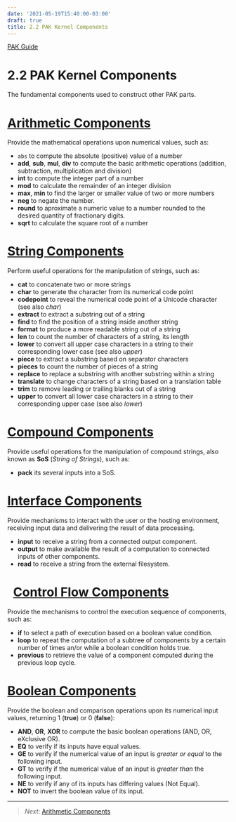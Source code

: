```yaml
---
date: '2021-05-19T15:40:00-03:00'
draft: true
title: 2.2 PAK Kernel Components
---
```


[PAK Guide](0-PAK-index.md)
# 2.2 PAK Kernel Components

The fundamental components used to construct other PAK parts.

[Arithmetic Components](2.2.1-Arithmetic-Components.md)
===========================

Provide the mathematical operations upon numerical values, such as:

-   `abs` to compute the absolute (positive) value of a number
-   **add**, **sub**, **mul**, **div** to compute the basic
    arithmetic operations (addition, subtraction, multiplication and division)
-   **int** to compute the integer part of a number
-   **mod** to calculate the remainder of an integer division
-   **max**, **min** to find the larger or smaller value of two or more numbers
-   **neg** to negate the number.
-   **round** to aproximate a numeric value to a number rounded to the desired
    quantity of fractionary digits.
-   **sqrt** to calculate the square root of a number


[String Components](2.2.2-String-Components.md)
=======================

Perform useful operations for the manipulation of strings, such as:

-   **cat** to concatenate two or more strings
-   **char** to generate the character from its numerical code point 
-   **codepoint** to reveal the numerical code point of a Unicode character (see
    also *char*)
-   **extract** to extract a substring out of a string
-   **find** to find the position of a string inside another string
-   **format** to produce a more readable string out of a string
-   **len** to count the number of characters of a string, its length
-   **lower** to convert all upper case characters in a string to their
    corresponding lower case (see also *upper*)
-   **piece** to extract a substring based on separator characters
-   **pieces** to count the number of pieces of a string
-   **replace** to replace a substring with another substring within a string
-   **translate** to change characters of a string based on a translation table
-   **trim** to remove leading or trailing blanks out of a string
-   **upper** to convert all lower case characters in a string to their
    corresponding upper case (see also *lower*)


[Compound Components](2.2.3-Compound-Components.md)
======================

Provide useful operations for the manipulation of compound strings, also known as **SoS** (_String of Strings_), such as:

- **pack** its several inputs into a SoS.



[Interface Components](2.2.4-Interface-Components.md)
======================

Provide mechanisms to interact with the user or the hosting environment, receiving input data and delivering the result of data processing.

-   **input** to receive a string from a connected output component.
-   **output** to make available the result of a computation to connected inputs of other components.
-   **read** to receive a string from the external filesystem.

 
[Control Flow Components](2.2.5-Control-Flow-Components.md)
==================

Provide the mechanisms to control the execution sequence of components, such as:

-   **if** to select a path of execution based on a boolean value condition.
-   **loop** to repeat the computation of a subtree of components by a certain
    number of times an/or while a boolean condition holds true.
-   **previous** to retrieve the value of a component computed during the previous loop cycle.


[Boolean Components](2.2.6-Boolean-Components.md)
==================

Provide the boolean and comparison operations upon its numerical input values, returning 1 (**true**) or 0 (**false**):

-   **AND**, **OR**, **XOR** to compute the basic boolean operations (AND, OR, eXclusive OR).
-   **EQ** to verify if its inputs have equal values.
-   **GE** to verify if the numerical value of an input is _greater or equal_ to the following input.
-   **GT** to verify if the numerical value of an input is _greater than_ the following input.
-   **NE** to verify if any of its inputs has differing values (Not Equal).
-   **NOT** to invert the boolean value of its input.




--------
>   *Next*: [Arithmetic Components](2.2.1-Arithmetic-Components.md)
